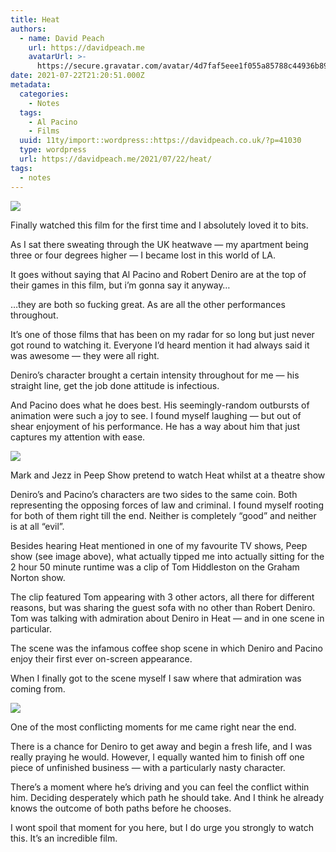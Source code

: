```yaml
---
title: Heat
authors:
  - name: David Peach
    url: https://davidpeach.me
    avatarUrl: >-
      https://secure.gravatar.com/avatar/4d7faf5eee1f055a85788c44936b8995eaab6dfb004e7854ec747ccb272e91ee?s=96&d=mm&r=g
date: 2021-07-22T21:20:51.000Z
metadata:
  categories:
    - Notes
  tags:
    - Al Pacino
    - Films
  uuid: 11ty/import::wordpress::https://davidpeach.co.uk/?p=41030
  type: wordpress
  url: https://davidpeach.me/2021/07/22/heat/
tags:
  - notes
---
```

![](/assets/heat-film-poster-U1qcMv1ASVCv.jpg)

Finally watched this film for the first time and I absolutely loved it to bits.

As I sat there sweating through the UK heatwave — my apartment being three or four degrees higher — I became lost in this world of LA.

It goes without saying that Al Pacino and Robert Deniro are at the top of their games in this film, but i’m gonna say it anyway…

…they are both so fucking great. As are all the other performances throughout.

It’s one of those films that has been on my radar for so long but just never got round to watching it. Everyone I’d heard mention it had always said it was awesome — they were all right.

Deniro’s character brought a certain intensity throughout for me — his straight line, get the job done attitude is infectious.

And Pacino does what he does best. His seemingly-random outbursts of animation were such a joy to see. I found myself laughing — but out of shear enjoyment of his performance. He has a way about him that just captures my attention with ease.

![](/assets/peep-show-pretend-to-watch-hea-uiVEZ4tMcnYU.jpg)

Mark and Jezz in Peep Show pretend to watch Heat whilst at a theatre show

Deniro’s and Pacino’s characters are two sides to the same coin. Both representing the opposing forces of law and criminal. I found myself rooting for both of them right till the end. Neither is completely “good” and neither is at all “evil”.

Besides hearing Heat mentioned in one of my favourite TV shows, Peep show (see image above), what actually tipped me into actually sitting for the 2 hour 50 minute runtime was a clip of Tom Hiddleston on the Graham Norton show.

The clip featured Tom appearing with 3 other actors, all there for different reasons, but was sharing the guest sofa with no other than Robert Deniro. Tom was talking with admiration about Deniro in Heat — and in one scene in particular.

The scene was the infamous coffee shop scene in which Deniro and Pacino enjoy their first ever on-screen appearance.

When I finally got to the scene myself I saw where that admiration was coming from.

[![](/assets/pacino-and-deniro-in-heat-1024-jNUl6wjmSOKT.jpeg)](/assets/pacino-and-deniro-in-heat-1024-jNUl6wjmSOKT.jpeg)

One of the most conflicting moments for me came right near the end.

There is a chance for Deniro to get away and begin a fresh life, and I was really praying he would. However, I equally wanted him to finish off one piece of unfinished business — with a particularly nasty character.

There’s a moment where he’s driving and you can feel the conflict within him. Deciding desperately which path he should take. And I think he already knows the outcome of both paths before he chooses.

I wont spoil that moment for you here, but I do urge you strongly to watch this. It’s an incredible film.